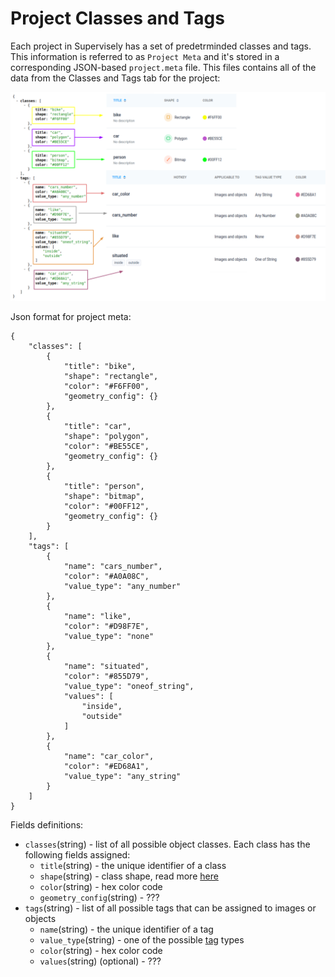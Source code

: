 # Project Classes and Tags

Each project in Supervisely has a set of predetrminded classes and tags. This information is referred to as `Project Meta` and it's stored in a corresponding JSON-based `project.meta` file. This files contains all of the data from the Classes and Tags tab for the project:

![](../../.gitbook/assets/meta.png)

Json format for project meta:

```
{
    "classes": [
        {
            "title": "bike",
            "shape": "rectangle",
            "color": "#F6FF00",
            "geometry_config": {}
        },
        {
            "title": "car",
            "shape": "polygon",
            "color": "#BE55CE",
            "geometry_config": {}
        },
        {
            "title": "person",
            "shape": "bitmap",
            "color": "#00FF12",
            "geometry_config": {}
        }
    ],
    "tags": [
        {
            "name": "cars_number",
            "color": "#A0A08C",
            "value_type": "any_number"
        },
        {
            "name": "like",
            "color": "#D98F7E",
            "value_type": "none"
        },
        {
            "name": "situated",
            "color": "#855D79",
            "value_type": "oneof_string",
            "values": [
                "inside",
                "outside"
            ]
        },
        {
            "name": "car_color",
            "color": "#ED68A1",
            "value_type": "any_string"
        }
    ]
}
```

Fields definitions:

* `classes`(string) - list of all possible object classes. Each class has the following fields assigned:
  * `title`(string) - the unique identifier of a class
  * `shape`(string) - class shape, read more [here](https://github.com/supervisely/docs/tree/35584302af6fdd73cb198ad1e60bb8ede6148fc7/data-organization/Annotation-JSON-format/x/README.md)
  * `color`(string) - hex color code
  * `geometry_config`(string) - ???
* `tags`(string) - list of all possible tags that can be assigned to images or objects
  * `name`(string) - the unique identifier of a tag
  * `value_type`(string) - one of the possible [tag](https://github.com/supervisely/docs/tree/35584302af6fdd73cb198ad1e60bb8ede6148fc7/data-organization/Annotation-JSON-format/tags/README.md) types
  * `color`(string) - hex color code
  * `values`(string) (optional) - ???
